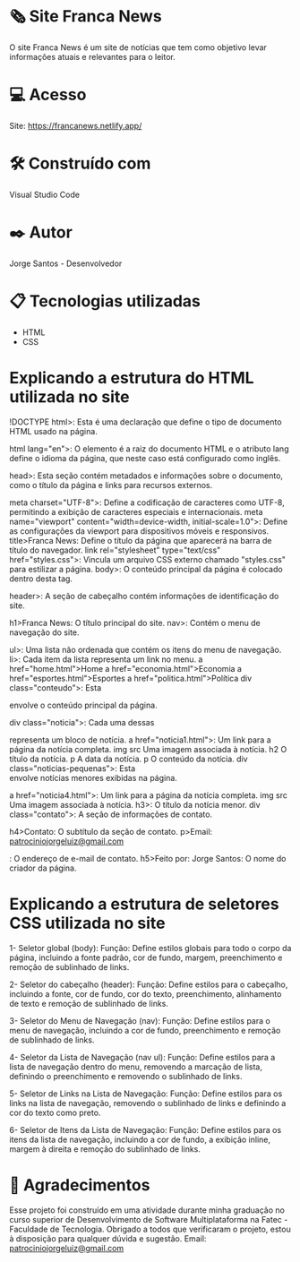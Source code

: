 # 🗞️ Site Franca News
O site Franca News é um site de notícias que tem como objetivo levar informações atuais e relevantes para o leitor.

# 💻 Acesso
Site: https://francanews.netlify.app/

# 🛠️ Construído com
Visual Studio Code

# ✒️ Autor
Jorge Santos -
Desenvolvedor

# 📋 Tecnologias utilizadas
- HTML
- CSS

# Explicando a estrutura do HTML utilizada no site
!DOCTYPE html>: Esta é uma declaração que define o tipo de documento HTML usado na página.

html lang="en">: O elemento <html> é a raiz do documento HTML e o atributo lang define o idioma da página, que neste caso está configurado como inglês.

head>: Esta seção contém metadados e informações sobre o documento, como o título da página e links para recursos externos.

meta charset="UTF-8">: Define a codificação de caracteres como UTF-8, permitindo a exibição de caracteres especiais e internacionais.
meta name="viewport" content="width=device-width, initial-scale=1.0">: Define as configurações da viewport para dispositivos móveis e responsivos.
title>Franca News</title>: Define o título da página que aparecerá na barra de título do navegador.
link rel="stylesheet" type="text/css" href="styles.css">: Vincula um arquivo CSS externo chamado "styles.css" para estilizar a página.
body>: O conteúdo principal da página é colocado dentro desta tag.

header>: A seção de cabeçalho contém informações de identificação do site.

h1>Franca News</h1>: O título principal do site.
nav>: Contém o menu de navegação do site.

ul>: Uma lista não ordenada que contém os itens do menu de navegação.
li>: Cada item da lista representa um link no menu.
a href="home.html">Home</a>
a href="economia.html">Economia</a>
a href="esportes.html">Esportes</a>
a href="politica.html">Política</a>
div class="conteudo">: Esta <div> envolve o conteúdo principal da página.

div class="noticia">: Cada uma dessas <div> representa um bloco de notícia.
a href="noticia1.html">: Um link para a página da notícia completa.
img src Uma imagem associada à notícia.
h2 O título da notícia.
p A data da notícia.
p O conteúdo da notícia.
div class="noticias-pequenas">: Esta <div> envolve notícias menores exibidas na página.
  
a href="noticia4.html">: Um link para a página da notícia completa.
img src Uma imagem associada à notícia.
h3>: O título da notícia menor.
div class="contato">: A seção de informações de contato.

h4>Contato</h4>: O subtítulo da seção de contato.
p>Email: patrociniojorgeluiz@gmail.com</p>: O endereço de e-mail de contato.
h5>Feito por: Jorge Santos</h5>: O nome do criador da página.

# Explicando a estrutura de seletores CSS utilizada no site
1- Seletor global (body):
Função: Define estilos globais para todo o corpo da página, incluindo a fonte padrão, cor de fundo, margem, preenchimento e remoção de sublinhado de links.

2- Seletor do cabeçalho (header): 
Função: Define estilos para o cabeçalho, incluindo a fonte, cor de fundo, cor do texto, preenchimento, alinhamento de texto e remoção de sublinhado de links.

3- Seletor do Menu de Navegação (nav):
Função: Define estilos para o menu de navegação, incluindo a cor de fundo, preenchimento e remoção de sublinhado de links.

4- Seletor da Lista de Navegação (nav ul):
Função: Define estilos para a lista de navegação dentro do menu, removendo a marcação de lista, definindo o preenchimento e removendo o sublinhado de links.

5- Seletor de Links na Lista de Navegação:
Função: Define estilos para os links na lista de navegação, removendo o sublinhado de links e definindo a cor do texto como preto.

6- Seletor de Itens da Lista de Navegação:
Função: Define estilos para os itens da lista de navegação, incluindo a cor de fundo, a exibição inline, margem à direita e remoção do sublinhado de links.

# 🎁 Agradecimentos
Esse projeto foi construído em uma atividade durante minha graduação no curso superior de Desenvolvimento de Software Multiplataforma na Fatec - Faculdade de Tecnologia.
Obrigado a todos que verificaram o projeto, estou à disposição para qualquer dúvida e sugestão.
Email: patrociniojorgeluiz@gmail.com
